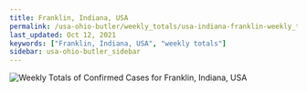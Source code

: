 ```yaml
---
title: Franklin, Indiana, USA
permalink: /usa-ohio-butler/weekly_totals/usa-indiana-franklin-weekly_totals.html
last_updated: Oct 12, 2021
keywords: ["Franklin, Indiana, USA", "weekly totals"]
sidebar: usa-ohio-butler_sidebar
---
```


![Weekly Totals of Confirmed Cases for Franklin, Indiana, USA](/covid_tracker/images/graphs/usa-indiana-franklin-weekly_totals_graph.png)
